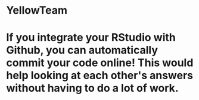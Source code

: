 # YellowTeam
# If you integrate your RStudio with Github, you can automatically commit your code online! This would help looking at each other's answers without having to do a lot of work.